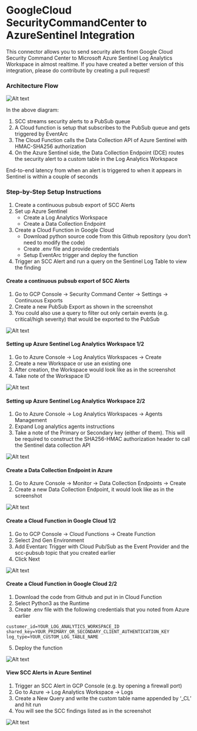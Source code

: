 # GoogleCloud SecurityCommandCenter to AzureSentinel Integration

This connector allows you to send security alerts from Google Cloud Security Command Center to Microsoft Azure Sentinel Log Analytics Workspace in almost realtime.
If you have created a better version of this integration, please do contribute by creating a pull request!

### Architecture Flow

![Alt text](architecture.png?raw=true "Integration Architecture")

In the above diagram:
1. SCC streams security alerts to a PubSub queue
2. A Cloud function is setup that subscribes to the PubSub queue and gets triggered by EventArc
3. The Cloud Function calls the Data Collection API of Azure Sentinel with HMAC-SHA256 authorization
4. On the Azure Sentinel side, the Data Collection Endpoint (DCE) routes the security alert to a custom table in the Log Analytics Workspace

End-to-end latency from when an alert is triggered to when it appears in Sentinel is within a couple of seconds

### Step-by-Step Setup Instructions

1. Create a continuous pubsub export of SCC Alerts
2. Set up Azure Sentinel 
   - Create a Log Analytics Workspace
   - Create a Data Collection Endpoint
3. Create a Cloud Function in Google Cloud
   - Download python source code from this Github repository (you don’t need to modify the code)
   - Create .env file and provide credentials
   - Setup EventArc trigger and deploy the function
4. Trigger an SCC Alert and run a query on the Sentinel Log Table to view the finding

#### Create a continuous pubsub export of SCC Alerts
1. Go to GCP Console -> Security Command Center -> Settings -> Continuous Exports
2. Create a new PubSub Export as shown in the screenshot
3. You could also use a query to filter out only certain events (e.g. critical/high severity) that would be exported to the PubSub 

![Alt text](screenshots/1.png?raw=true "SCC PubSub Export")

#### Setting up Azure Sentinel Log Analytics Workspace 1/2
1. Go to Azure Console -> Log Analytics Workspaces -> Create
2. Create a new Workspace or use an existing one
3. After creation, the Workspace would look like as in the screenshot
4. Take note of the Workspace ID

![Alt text](screenshots/2.png?raw=true "Log Analytics Workspace")

#### Setting up Azure Sentinel Log Analytics Workspace 2/2
1. Go to Azure Console -> Log Analytics Workspaces -> Agents Management
2. Expand Log analytics agents instructions
3. Take a note of the Primary or Secondary key (either of them). This will be required to construct the SHA256-HMAC authorization header to call the Sentinel data collection API

![Alt text](screenshots/4.png?raw=true "Agents config")

#### Create a Data Collection Endpoint in Azure
1. Go to Azure Console -> Monitor -> Data Collection Endpoints -> Create
2. Create a new Data Collection Endpoint, it would look like as in the screenshot

![Alt text](screenshots/3.png?raw=true "DCE")

#### Create a Cloud Function in Google Cloud 1/2
1. Go to GCP Console -> Cloud Functions -> Create Function
2. Select 2nd Gen Environment
3. Add Eventarc Trigger with Cloud Pub/Sub as the Event Provider and the scc-pubsub topic that you created earlier
4. Click Next

![Alt text](screenshots/5.png?raw=true "Cloud Function")

#### Create a Cloud Function in Google Cloud 2/2
1. Download the code from Github and put in in Cloud Function
2. Select Python3 as the Runtime
3. Create .env file with the following credentials that you noted from Azure earlier
```
customer_id=YOUR_LOG_ANALYTICS_WORKSPACE_ID
shared_key=YOUR_PRIMARY_OR_SECONDARY_CLIENT_AUTHENTICATION_KEY
log_type=YOUR_CUSTOM_LOG_TABLE_NAME
```
5. Deploy the function

![Alt text](screenshots/6.png?raw=true "Cloud Function")

#### View SCC Alerts in Azure Sentinel
1. Trigger an SCC Alert in GCP Console (e.g. by opening a firewall port)
2. Go to Azure -> Log Analytics Workspace -> Logs
3. Create a New Query and write the custom table name appended by ‘_CL’ and hit run
4. You will see the SCC findings listed as in the screenshot

![Alt text](screenshots/7.png?raw=true "SCC Alerts in Sentinel")
